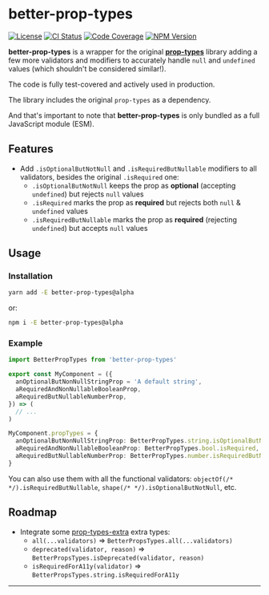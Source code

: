 # better-prop-types

[![License][img-license]][lnk-license]
[![CI Status][img-github]][lnk-github]
[![Code Coverage][img-codecov]][lnk-codecov]
[![NPM Version][img-npm]][lnk-npm]

**better-prop-types** is a wrapper for the original **[prop-types][lnk-prop-types]** library adding a few more validators and
modifiers to accurately handle `null` and `undefined` values (which shouldn't be considered similar!).

The code is fully test-covered and actively used in production.

The library includes the original `prop-types` as a dependency.

And that's important to note that **better-prop-types** is only bundled as a full JavaScript module (ESM).

## Features

- Add `.isOptionalButNotNull` and `.isRequiredButNullable` modifiers to all validators, besides the original
  `.isRequired` one:
  - `.isOptionalButNotNull` keeps the prop as **optional** (accepting `undefined`) but rejects `null` values
  - `.isRequired` marks the prop as **required** but rejects both `null` & `undefined` values
  - `.isRequiredButNullable` marks the prop as **required** (rejecting `undefined`) but accepts `null` values

## Usage

### Installation

```sh
yarn add -E better-prop-types@alpha
```

or:

```sh
npm i -E better-prop-types@alpha
```

### Example

```ts
import BetterPropTypes from 'better-prop-types'

export const MyComponent = ({
  anOptionalButNonNullStringProp = 'A default string',
  aRequiredAndNonNullableBooleanProp,
  aRequiredButNullableNumberProp,
}) => (
  // ...
)

MyComponent.propTypes = {
  anOptionalButNonNullStringProp: BetterPropTypes.string.isOptionalButNotNull,
  aRequiredAndNonNullableBooleanProp: BetterPropTypes.bool.isRequired,
  aRequiredButNullableNumberProp: BetterPropTypes.number.isRequiredButNullable,
}
```

You can also use them with all the functional validators: `objectOf(/* */).isRequiredButNullable`, `shape(/* */).isOptionalButNotNull`, etc.

## Roadmap

- Integrate some [prop-types-extra](https://github.com/react-bootstrap/prop-types-extra) extra types:
  - `all(...validators)` => `BetterPropsTypes.all(...validators)`
  - `deprecated(validator, reason)` => `BetterPropsTypes.isDeprecated(validator, reason)`
  - `isRequiredForA11y(validator)` => `BetterPropsTypes.string.isRequiredForA11y`

---

[img-codecov]: https://img.shields.io/codecov/c/github/ivangabriele/better-prop-types/alpha?style=flat-square
[img-github]: https://img.shields.io/github/workflow/status/ivangabriele/better-prop-types/Check/alpha?style=flat-square
[img-license]: https://img.shields.io/github/license/ivangabriele/better-prop-types?style=flat-square
[img-npm]: https://img.shields.io/npm/v/better-prop-types/alpha?style=flat-square
[lnk-codecov]: https://codecov.io/gh/ivangabriele/better-prop-types/branch/alpha
[lnk-github]: https://github.com/ivangabriele/better-prop-types/actions?query=branch%3Aalpha++
[lnk-license]: https://github.com/ivangabriele/better-prop-types/blob/alpha/LICENSE
[lnk-npm]: https://www.npmjs.com/package/better-prop-types/v/alpha
[lnk-prop-types]: https://github.com/facebook/prop-types
